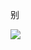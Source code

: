 别

![](https://www.nta.go.jp/tmp/a1fdd1c2-3c0f-42ea-9ffa-6e6f2ecae08a/images/2a28329b4f955ec31934d61f2b3ff9b80977f5010020d13fb745e2b6688fd344.jpg)
